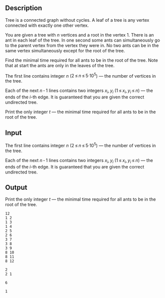 ## Description

<div><p>Tree is a connected graph without cycles. A leaf of a tree is any vertex connected with exactly one other vertex.</p><p>You are given a tree with <span class="tex-span"><i>n</i></span> vertices and a root in the vertex <span class="tex-span">1</span>. There is an ant in each leaf of the tree. In one second some ants can simultaneously go to the parent vertex from the vertex they were in. No two ants can be in the same vertex simultaneously except for the root of the tree.</p><p>Find the minimal time required for all ants to be in the root of the tree. Note that at start the ants are only in the leaves of the tree.</p></div><div class="input-specification"><p>The first line contains integer <span class="tex-span"><i>n</i></span> (<span class="tex-span">2 ≤ <i>n</i> ≤ 5·10<sup class="upper-index">5</sup></span>) — the number of vertices in the tree.</p><p>Each of the next <span class="tex-span"><i>n</i> - 1</span> lines contains two integers <span class="tex-span"><i>x</i><sub class="lower-index"><i>i</i></sub>, <i>y</i><sub class="lower-index"><i>i</i></sub></span> (<span class="tex-span">1 ≤ <i>x</i><sub class="lower-index"><i>i</i></sub>, <i>y</i><sub class="lower-index"><i>i</i></sub> ≤ <i>n</i></span>) — the ends of the <span class="tex-span"><i>i</i></span>-th edge. It is guaranteed that you are given the correct undirected tree.</p></div><div class="output-specification"><p>Print the only integer <span class="tex-span"><i>t</i></span> — the minimal time required for all ants to be in the root of the tree.</p></div>

## Input

<p>The first line contains integer <span class="tex-span"><i>n</i></span> (<span class="tex-span">2 ≤ <i>n</i> ≤ 5·10<sup class="upper-index">5</sup></span>) — the number of vertices in the tree.</p><p>Each of the next <span class="tex-span"><i>n</i> - 1</span> lines contains two integers <span class="tex-span"><i>x</i><sub class="lower-index"><i>i</i></sub>, <i>y</i><sub class="lower-index"><i>i</i></sub></span> (<span class="tex-span">1 ≤ <i>x</i><sub class="lower-index"><i>i</i></sub>, <i>y</i><sub class="lower-index"><i>i</i></sub> ≤ <i>n</i></span>) — the ends of the <span class="tex-span"><i>i</i></span>-th edge. It is guaranteed that you are given the correct undirected tree.</p>

## Output

<p>Print the only integer <span class="tex-span"><i>t</i></span> — the minimal time required for all ants to be in the root of the tree.</p>





```input1
12
1 2
1 3
1 4
2 5
2 6
3 7
3 8
3 9
8 10
8 11
8 12

```




```input2
2
2 1

```




```output1
6

```




```output2
1

```


